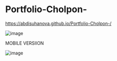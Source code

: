 # Portfolio-Cholpon-
https://abdisuhanova.github.io/Portfolio-Cholpon-/

![image](https://user-images.githubusercontent.com/93474979/199550917-9352a405-8a3c-42cd-b16f-9b19493051ec.png)

MOBILE VERSIION

![image](https://user-images.githubusercontent.com/93474979/199551239-837ef6c0-ac78-4a26-a341-848c37db8568.png)
